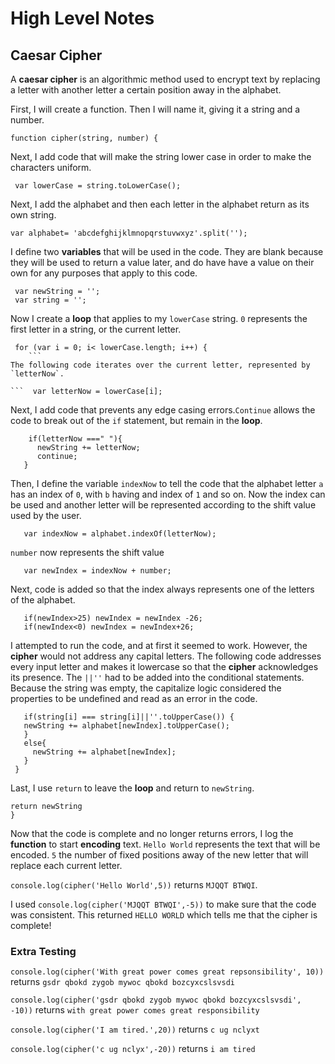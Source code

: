 # High Level Notes

## Caesar Cipher


A **caesar cipher** is an algorithmic method used to encrypt text by replacing a letter with another letter a certain position away in the alphabet.


First, I will create a function. Then I will name it, giving it a string and a number.

```
function cipher(string, number) {
  ```
Next, I add code that will make the string lower case in order to make the characters uniform.

```
 var lowerCase = string.toLowerCase();
  ```
Next, I add the alphabet and then each letter in the alphabet return as its own string.

  ```
 var alphabet= 'abcdefghijklmnopqrstuvwxyz'.split('');
```


I define two **variables** that will be used in the code. They are blank because they will be used to return a value later, and do have have a value on their own for any purposes that apply to this code.

```  
 var newString = '';
 var string = '';
```

Now I create a **loop** that applies to my `lowerCase` string. `0` represents the first letter in a string, or the current letter.
```
 for (var i = 0; i< lowerCase.length; i++) {
    ```
The following code iterates over the current letter, represented by `letterNow`.

```  var letterNow = lowerCase[i];
```

Next, I add code that prevents any edge casing errors.`Continue` allows the code to break out of the `if` statement, but remain in the **loop**.

```
    if(letterNow ===" "){
      newString += letterNow;
      continue;
   }
   ```

Then, I define the variable `indexNow` to tell the code that the alphabet letter `a` has an index of `0`, with `b` having and index of `1` and so on. Now the index can be used and another letter will be represented according to the shift value used by the user.

```   
   var indexNow = alphabet.indexOf(letterNow);
   ```

`number` now represents the shift value

```  
   var newIndex = indexNow + number;

  ```
Next, code is added so that the index always represents one of the letters of the alphabet.

```  
   if(newIndex>25) newIndex = newIndex -26;
   if(newIndex<0) newIndex = newIndex+26;
   ```

I attempted to run the code, and at first it seemed to work. However, the **cipher** would not address any capital letters. The following code addresses every input letter and makes it lowercase so that the **cipher** acknowledges its presence. The `||''` had to be added into the conditional statements. Because the string was empty, the capitalize logic considered the properties to be undefined and read as an error in the code.

```
   if(string[i] === string[i]||''.toUpperCase()) {
   newString += alphabet[newIndex].toUpperCase();
   }
   else{
     newString += alphabet[newIndex];
   }
 }
```

 Last, I use `return` to leave the **loop** and return to `newString`.

 ```
 return newString
}
```

Now that the code is complete and no longer returns errors, I log the **function** to start **encoding** text. `Hello World` represents the text that will be encoded. `5` the number of fixed positions away of the new letter that will replace each current letter.


`console.log(cipher('Hello World',5))` returns `MJQQT BTWQI`.


I used `console.log(cipher('MJQQT BTWQI',-5))` to make sure that the code was consistent. This returned `HELLO WORLD` which tells me that the cipher is complete!

### Extra Testing

`console.log(cipher('With great power comes great repsonsibility', 10))` returns `gsdr qbokd zygob mywoc qbokd bozcyxcslsvsdi`

`console.log(cipher('gsdr qbokd zygob mywoc qbokd bozcyxcslsvsdi', -10))` returns `with great power comes great responsibility`


`console.log(cipher('I am tired.',20))` returns `c ug nclyxt`

`console.log(cipher('c ug nclyx',-20))` returns `i am tired`
